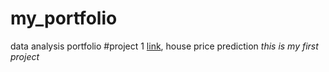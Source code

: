 # my_portfolio
data analysis portfolio
#project 1 [link](http://google.com), house price prediction
*this is my first project*

